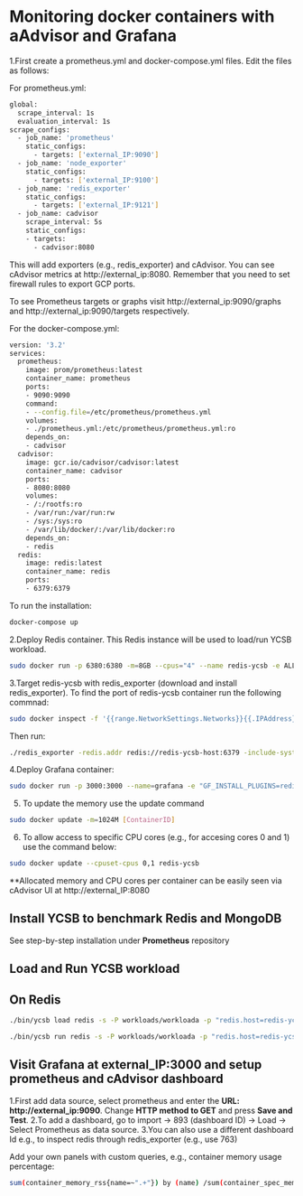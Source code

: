 # Monitoring docker containers with aAdvisor and Grafana


1.First create a prometheus.yml and docker-compose.yml files. Edit the files as follows:

For prometheus.yml:

```sh
global:
  scrape_interval: 1s
  evaluation_interval: 1s
scrape_configs:
  - job_name: 'prometheus'
    static_configs:
      - targets: ['external_IP:9090']
  - job_name: 'node_exporter'
    static_configs:
      - targets: ['external_IP:9100']
  - job_name: 'redis_exporter'
    static_configs:
      - targets: ['external_IP:9121']
  - job_name: cadvisor
    scrape_interval: 5s
    static_configs:
    - targets:
      - cadvisor:8080
```


This will add exporters (e.g., redis_exporter) and cAdvisor. You can see cAdvisor metrics at http://external_ip:8080. Remember that you need to set firewall rules to export GCP ports.

To see Prometheus targets or graphs visit http://external_ip:9090/graphs and http://external_ip:9090/targets respectively.

For the docker-compose.yml:

```sh
version: '3.2'
services:
  prometheus:
    image: prom/prometheus:latest
    container_name: prometheus
    ports:
    - 9090:9090
    command:
    - --config.file=/etc/prometheus/prometheus.yml
    volumes:
    - ./prometheus.yml:/etc/prometheus/prometheus.yml:ro
    depends_on:
    - cadvisor
  cadvisor:
    image: gcr.io/cadvisor/cadvisor:latest
    container_name: cadvisor
    ports:
    - 8080:8080
    volumes:
    - /:/rootfs:ro
    - /var/run:/var/run:rw
    - /sys:/sys:ro
    - /var/lib/docker/:/var/lib/docker:ro
    depends_on:
    - redis
  redis:
    image: redis:latest
    container_name: redis
    ports:
    - 6379:6379
```

To run the installation:

```sh
docker-compose up
```

2.Deploy Redis container. This Redis instance will be used to load/run YCSB workload.

```sh
sudo docker run -p 6380:6380 -m=8GB --cpus="4" --name redis-ycsb -e ALLOW_EMPTY_PASSWORD=yes bitnami/redis:latest
```
 
3.Target redis-ycsb with redis_exporter (download and install redis_exporter). To find the port of redis-ycsb container run the following commnad:

```sh
sudo docker inspect -f '{{range.NetworkSettings.Networks}}{{.IPAddress}}{{end}}' container_name_or_id
```

Then run:

```sh
./redis_exporter -redis.addr redis://redis-ycsb-host:6379 -include-system-metrics=true
```

4.Deploy Grafana container:

```sh
sudo docker run -p 3000:3000 --name=grafana -e "GF_INSTALL_PLUGINS=redis-app" grafana/grafana
```

5. To update the memory use the update command

```sh
sudo docker update -m=1024M [ContainerID]
```

6. To allow access to specific CPU cores (e.g., for accesing cores 0 and 1) use the command below:

```sh
sudo docker update --cpuset-cpus 0,1 redis-ycsb
```

**Allocated memory and CPU cores per container can be easily seen via cAdvisor UI at http://external_IP:8080 

## Install YCSB to benchmark Redis and MongoDB 

See step-by-step installation under **Prometheus** repository

## Load and Run YCSB workload 


## On Redis

```sh
./bin/ycsb load redis -s -P workloads/workloada -p "redis.host=redis-ycsb-host" -p "redis.port=6379" > outputLoad.txt
```


```sh
./bin/ycsb run redis -s -P workloads/workloada -p "redis.host=redis-ycsb-host" -p "redis.port=6379" -p status.interval=1 > outputRun.txt
```

## Visit Grafana at external_IP:3000 and setup prometheus and cAdvisor dashboard 

1.First add data source, select prometheus and enter the **URL: http://external_ip:9090**. Change **HTTP method to GET** and press **Save and Test**.
2.To add a dashboard, go to import -> 893 (dashboard ID) -> Load -> Select Prometheus as data source.
3.You can also use a different dashboard Id e.g., to inspect redis through redis_exporter (e.g., use 763)


Add your own panels with custom queries, e.g., container memory usage percentage:

```sh
sum(container_memory_rss{name=~".+"}) by (name) /sum(container_spec_memory_limit_bytes{name=~".+"}) by (name) * 100
```

